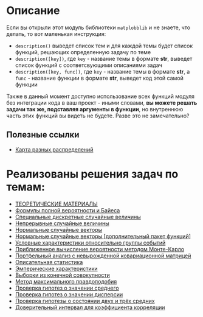 # Описание

Если вы открыли этот модуль библиотеки `matplobblib` и не знаете, что делать, то вот маленькая инструкция:

- `description()` выведет список тем и для каждой темы будет список функций, решающих определенную задачу по теме
- `description([key])`, где  `key` - название темы в формате **str**, выведет список функций с соответсвующими описаниями задач
- `description([key, func])`, где  `key` - название темы в формате **str**, a `func` - название функции в формате **str**, выведет код этой самой функции

Также в данный момент доступно использование всех функций модуля без интеграции кода в ваш проект - иными словами, **вы можете решать задачи так же, подставляя аргументы в функции**, но внутреннюю часть этих функций вы видеть не будете. Разве это не замечательно?

## Полезные ссылки

* [Карта разных распределений](https://www.math.wm.edu/~leemis/chart/UDR/UDR.html)

# Реализованы решения задач по темам:

- [ТЕОРЕТИЧЕСКИЕ МАТЕРИАЛЫ](https://github.com/Ackrome/matplobblib/tree/master/matplobblib/tvims/theory#readme)
- [Формулы полной вероятности и Байеса](https://github.com/Ackrome/matplobblib/tree/master/matplobblib/tvims/fpb#readme)
- [Специальные дискретные случайные величины](https://github.com/Ackrome/matplobblib/tree/master/matplobblib/tvims/sdrv#readme)
- [Непрерывные случайные величины](https://github.com/Ackrome/matplobblib/tree/master/matplobblib/tvims/crv#readme)
- [Нормальные случайные векторы](https://github.com/Ackrome/matplobblib/tree/master/matplobblib/tvims/nrv#readme)
- [Нормальные случайные векторы [дополнительный пакет функций]](https://github.com/Ackrome/matplobblib/tree/master/matplobblib/tvims/anrv#readme)
- [Условные характеристики относительно группы событий](https://github.com/Ackrome/matplobblib/tree/master/matplobblib/tvims/cce#readme)
- [Приближенное вычисление вероятности методом Монте-Карло](https://github.com/Ackrome/matplobblib/tree/master/matplobblib/tvims/acmk#readme)
- [Портфельный анализ с невырожденной ковариационной матрицей](https://github.com/Ackrome/matplobblib/tree/master/matplobblib/tvims/pan#readme)
- [Описательная статистика](https://github.com/Ackrome/matplobblib/tree/master/matplobblib/tvims/dt#readme)
- [Эмперические характеристики](https://github.com/Ackrome/matplobblib/tree/master/matplobblib/tvims/ec#readme)
- [Выборки из конечной совокупности](https://github.com/Ackrome/matplobblib/tree/master/matplobblib/tvims/sffp#readme)
- [Метод максимального правдоподобия](https://github.com/Ackrome/matplobblib/tree/master/matplobblib/tvims/mlm#readme)
- [Проверка гипотез о значении среднего](https://github.com/Ackrome/matplobblib/tree/master/matplobblib/tvims/tmh#readme)
- [Проверка гипотез о значении дисперсии](https://github.com/Ackrome/matplobblib/tree/master/matplobblib/tvims/tvh#readme)
- [Проверка гипотезы о состоянии двух и трёх средних](https://github.com/Ackrome/matplobblib/tree/master/matplobblib/tvims/tsm#readme)
- [Доверительный интервал для коэффициента корреляции](https://github.com/Ackrome/matplobblib/tree/master/matplobblib/tvims/cicc#readme)
